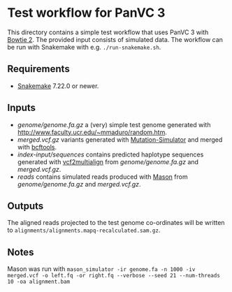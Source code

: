 # Test workflow for PanVC 3

This directory contains a simple test workflow that uses PanVC 3 with [Bowtie 2](https://bowtie-bio.sourceforge.net/bowtie2/). The provided input consists of simulated data. The workflow can be run with Snakemake with e.g. `./run-snakemake.sh`.

## Requirements

* [Snakemake](https://snakemake.github.io/) 7.22.0 or newer.

## Inputs

* *genome/genome.fa.gz* a (very) simple test genome generated with http://www.faculty.ucr.edu/~mmaduro/random.htm.
* *merged.vcf.gz* variants generated with [Mutation-Simulator](https://pypi.org/project/Mutation-Simulator) and merged with [bcftools](https://samtools.github.io/bcftools/).
* *index-input/sequences* contains predicted haplotype sequences generated with [vcf2multialign](https://github.com/tsnorri/vcf2multialign) from *genome/genome.fa.gz* and *merged.vcf.gz*.
* *reads* contains simulated reads produced with [Mason](https://www.seqan.de/apps/mason.html) from *genome/genome.fa.gz* and *merged.vcf.gz*.

## Outputs

The aligned reads projected to the test genome co-ordinates will be written to `alignments/alignments.mapq-recalculated.sam.gz`.

## Notes

Mason was run with `mason_simulator -ir genome.fa -n 1000 -iv merged.vcf -o left.fq -or right.fq --verbose --seed 21 --num-threads 10 -oa alignment.bam`
